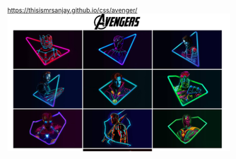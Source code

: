 https://thisismrsanjay.github.io/css/avenger/
![git hub ](https://github.com/thisismrsanjay/css/blob/gh-pages/avenger/Capture.PNG)